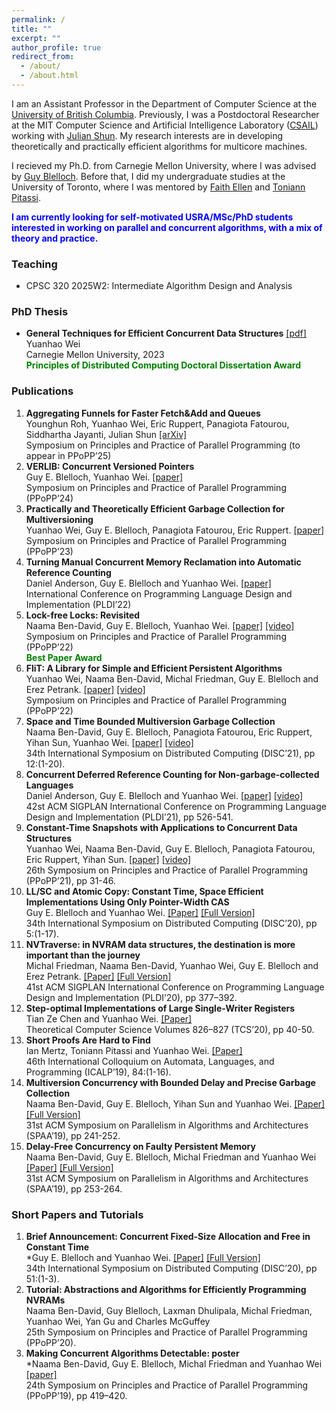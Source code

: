 ```yaml
---
permalink: /
title: ""
excerpt: ""
author_profile: true
redirect_from: 
  - /about/
  - /about.html
---
```


I am an Assistant Professor in the Department of Computer Science at the [University of British Columbia](https://www.ubc.ca/). Previously, I was a Postdoctoral Researcher at the MIT
Computer Science and Artificial Intelligence Laboratory ([CSAIL](https://www.csail.mit.edu/)) working with [Julian Shun](https://people.csail.mit.edu/jshun/). My research interests are in developing theoretically and practically efficient algorithms for multicore machines.

I recieved my Ph.D. from Carnegie Mellon University, where I was advised by [Guy Blelloch](http://www.cs.cmu.edu/~guyb/). Before that, I did my undergraduate studies at the University of Toronto, where I was mentored by [Faith Ellen](https://www.cs.toronto.edu/~faith/) and [Toniann Pitassi](https://www.cs.columbia.edu/~toni/).

<!-- v2: My research interests are in developing high-performance concurrent algorithms for modern computer systems.
My research has focused on designing general, easy-to-use, and efficient techniques for concurrent programming. -->

<!-- My research interests are in developing high-performance algorithms for modern computer systems. -->

<span style="color:blue">**I am currently looking for self-motivated USRA/MSc/PhD students interested in working on parallel and concurrent algorithms, with a mix of theory and practice.**</span>

<!-- v1: I am broadly interested in developing theoretically and practically efficient algorithms for modern computer systems.
My current research has focused on designing general, easy-to-use, and efficient techniques for concurrent programming. -->

### Teaching

 - CPSC 320 2025W2: Intermediate Algorithm Design and Analysis

### PhD Thesis

 - **General Techniques for Efficient Concurrent Data Structures** [[pdf]](https://kilthub.cmu.edu/articles/thesis/General_Techniques_for_Efficient_Concurrent_Data_Structures/23739501)\
Yuanhao Wei\
Carnegie Mellon University, 2023\
<span style="color:green">**Principles of Distributed Computing Doctoral Dissertation Award**</span>

### Publications

1. **Aggregating Funnels for Faster Fetch&Add and Queues**\
Younghun Roh, Yuanhao Wei, Eric Ruppert, Panagiota Fatourou, Siddhartha Jayanti, Julian Shun [[arXiv]](https://arxiv.org/abs/2411.14420)\
Symposium on Principles and Practice of Parallel Programming (to appear in PPoPP’25) 
2. **VERLIB: Concurrent Versioned Pointers**\
Guy E. Blelloch, Yuanhao Wei. [[paper]](https://dl.acm.org/doi/10.1145/3627535.3638501)\
Symposium on Principles and Practice of Parallel Programming (PPoPP’24)
3. **Practically and Theoretically Efficient Garbage Collection for Multiversioning**\
Yuanhao Wei, Guy E. Blelloch, Panagiota Fatourou, Eric Ruppert. [[paper]](https://dl.acm.org/doi/abs/10.1145/3572848.3577508)\
Symposium on Principles and Practice of Parallel Programming (PPoPP’23)
4. **Turning Manual Concurrent Memory Reclamation into Automatic Reference Counting**\
Daniel Anderson, Guy E. Blelloch and Yuanhao Wei. [[paper]](https://dl.acm.org/doi/abs/10.1145/3519939.3523730)\
International Conference on Programming Language Design and Implementation (PLDI’22)
5. **Lock-free Locks: Revisited**\
Naama Ben-David, Guy E. Blelloch, Yuanhao Wei. [[paper]](https://dl.acm.org/doi/abs/10.1145/3503221.3508433) [[video]](https://www.youtube.com/watch?v=1bH0yy6Wo4w&ab_channel=PPoPP22)\
Symposium on Principles and Practice of Parallel Programming (PPoPP’22) \
<span style="color:green">**Best Paper Award**</span>
6. **FliT: A Library for Simple and Efficient Persistent Algorithms**\
Yuanhao Wei, Naama Ben-David, Michal Friedman, Guy E. Blelloch and Erez Petrank. [[paper]](https://dl.acm.org/doi/abs/10.1145/3503221.3508436) [[video]](https://www.youtube.com/watch?v=qgBVOUdpx3E&ab_channel=PPoPP22)\
Symposium on Principles and Practice of Parallel Programming (PPoPP’22)
7. **Space and Time Bounded Multiversion Garbage Collection**\
Naama Ben-David, Guy E. Blelloch, Panagiota Fatourou, Eric Ruppert, Yihan Sun, Yuanhao Wei. [[paper]](https://drops.dagstuhl.de/opus/volltexte/2021/14814/) [[video]](https://www.youtube.com/watch?v=mU3JZdvapBc&ab_channel=PODC%E2%80%93DISC) \
34th International Symposium on Distributed Computing (DISC’21), pp 12:(1-20).
8. **Concurrent Deferred Reference Counting for Non-garbage-collected Languages** \
Daniel Anderson, Guy E. Blelloch and Yuanhao Wei. [[paper]](https://dl.acm.org/doi/10.1145/3453483.3454060) [[video]](https://www.pldi21.org/poster_pldi.180.html#tab-extended) \
42st ACM SIGPLAN International Conference on Programming Language Design and Implementation (PLDI’21), pp 526-541.
9. **Constant-Time Snapshots with Applications to Concurrent Data Structures** \
Yuanhao Wei, Naama Ben-David, Guy E. Blelloch, Panagiota Fatourou, Eric Ruppert, Yihan Sun. [[paper]](https://dl.acm.org/doi/10.1145/3437801.3441602) [[video]](https://www.youtube.com/watch?v=k4MoXSuKKAE&ab_channel=PPoPP2021) \
26th Symposium on Principles and Practice of Parallel Programming (PPoPP’21), pp 31-46.
10. **LL/SC and Atomic Copy: Constant Time, Space Efficient Implementations Using Only Pointer-Width CAS**\
Guy E. Blelloch and Yuanhao Wei. [[Paper]](https://drops.dagstuhl.de/opus/volltexte/2020/13083/) [[Full Version]](https://arxiv.org/abs/1911.09671)\
34th International Symposium on Distributed Computing (DISC’20), pp 5:(1-17).
11. **NVTraverse: in NVRAM data structures, the destination is more important than the journey**\
Michal Friedman, Naama Ben-David, Yuanhao Wei, Guy E. Blelloch and Erez Petrank. [[Paper]](https://dl.acm.org/doi/10.1145/3385412.3386031) [[Full Version]](https://arxiv.org/abs/2004.02841)\
41st ACM SIGPLAN International Conference on Programming Language Design and Implementation (PLDI’20), pp 377–392.
12. **Step-optimal Implementations of Large Single-Writer Registers** \
Tian Ze Chen and Yuanhao Wei. [[Paper]](https://www.sciencedirect.com/science/article/pii/S0304397520302103?via%3Dihub)\
Theoretical Computer Science Volumes 826–827 (TCS’20), pp 40-50.
13. **Short Proofs Are Hard to Find**\
Ian Mertz, Toniann Pitassi and Yuanhao Wei. [[Paper]](https://drops.dagstuhl.de/opus/volltexte/2019/10660/)\
46th International Colloquium on Automata, Languages, and Programming (ICALP’19), 84:(1-16).
14. **Multiversion Concurrency with Bounded Delay and Precise Garbage Collection**\
Naama Ben-David, Guy E. Blelloch, Yihan Sun and Yuanhao Wei. [[Paper]](https://dl.acm.org/doi/10.1145/3323165.3323185) [[Full Version]](https://arxiv.org/abs/1803.08617)\
31st ACM Symposium on Parallelism in Algorithms and Architectures (SPAA’19), pp 241-252.
14. **Delay-Free Concurrency on Faulty Persistent Memory**\
Naama Ben-David, Guy E. Blelloch, Michal Friedman and Yuanhao Wei [[Paper]](https://dl.acm.org/doi/10.1145/3323165.3323187) [[Full Version]](https://arxiv.org/abs/1806.04780)\
31st ACM Symposium on Parallelism in Algorithms and Architectures (SPAA’19), pp 253-264.

### Short Papers and Tutorials

1. **Brief Announcement: Concurrent Fixed-Size Allocation and Free in Constant Time** \
*Guy E. Blelloch and Yuanhao Wei. [[Paper]](https://drops.dagstuhl.de/opus/volltexte/2020/13129/) [[Full Version]](https://arxiv.org/abs/2008.04296) \
34th International Symposium on Distributed Computing (DISC’20), pp 51:(1-3).
2. **Tutorial: Abstractions and Algorithms for Efficiently Programming NVRAMs**\
Naama Ben-David, Guy Blelloch, Laxman Dhulipala, Michal Friedman, Yuanhao Wei, Yan Gu and Charles McGuffey\
25th Symposium on Principles and Practice of Parallel Programming (PPoPP’20).
3. **Making Concurrent Algorithms Detectable: poster**\
*Naama Ben-David, Guy E. Blelloch, Michal Friedman and Yuanhao Wei [[paper]](https://dl.acm.org/doi/10.1145/3293883.3299991)\
24th Symposium on Principles and Practice of Parallel Programming (PPoPP’19), pp 419–420.